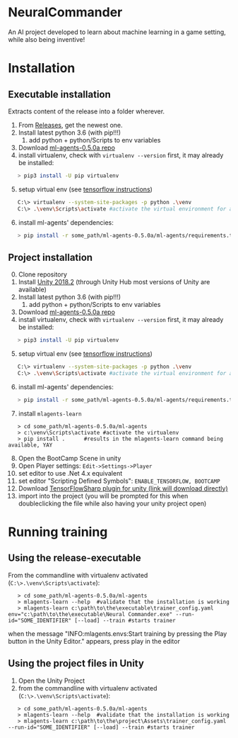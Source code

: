 # NeuralCommander
 An AI project developed to learn about machine learning in a game setting, while also being inventive!
 
 
# Installation

## Executable installation

Extracts content of the release into a folder wherever.
1. From [Releases](https://github.com/Stektpotet/NeuralCommander/releases), get the newest one.
2. Install latest python 3.6 (with pip!!!)
    1. add python + python/Scripts to env variables
3. Download [ml-agents-0.5.0a repo](https://github.com/Unity-Technologies/ml-agents.git)
4. install virtualenv, check with `virtualenv --version` first, it may already be installed:
```bash
   > pip3 install -U pip virtualenv
```
5. setup virtual env (see [tensorflow instructions](https://www.tensorflow.org/install/pip))
```bash
   C:\> virtualenv --system-site-packages -p python .\venv
   C:\> .\venv\Scripts\activate #activate the virtual environment for all the packages
```
6. install ml-agents' dependencies:
```bash
   > pip install -r some_path/ml-agents-0.5.0a/ml-agents/requirements.txt
```

## Project installation
0. Clone repository
1. Install [Unity 2018.2](https://store.unity.com/download) (through Unity Hub most versions of Unity are available)
2. Install latest python 3.6 (with pip!!!)
    1. add python + python/Scripts to env variables
3. Download [ml-agents-0.5.0a repo](https://github.com/Unity-Technologies/ml-agents.git)
4. install virtualenv, check with `virtualenv --version` first, it may already be installed:
```bash
   > pip3 install -U pip virtualenv
```
5. setup virtual env (see [tensorflow instructions](https://www.tensorflow.org/install/pip))
```bash
   C:\> virtualenv --system-site-packages -p python .\venv
   C:\> .\venv\Scripts\activate #activate the virtual environment for all the packages
```
6. install ml-agents' dependencies:
```bash
   > pip install -r some_path/ml-agents-0.5.0a/ml-agents/requirements.txt
```
7. install `mlagents-learn`
```
   > cd some_path/ml-agents-0.5.0a/ml-agents
   > c:\venv\Scripts\activate #activate the virtualenv
   > pip install . 		#results in the mlagents-learn command being available, YAY
```
8. Open the BootCamp Scene in unity
9. Open Player settings:  `Edit->Settings->Player`
10. set editor to use .Net 4.x equivalent
11. set editor "Scripting Defined Symbols": `ENABLE_TENSORFLOW, BOOTCAMP`
12. Download [TensorFlowSharp plugin for unity (link will download directly)](https://s3.amazonaws.com/unity-ml-agents/0.5/TFSharpPlugin.unitypackage)
13. import into the project (you will be prompted for this when doubleclicking the file while also having your unity project open)

# Running training
## Using the release-executable
From the commandline with virtualenv activated (`C:\>.\venv\Scripts\activate`):
```
   > cd some_path/ml-agents-0.5.0a/ml-agents
   > mlagents-learn --help 	#validate that the installation is working
   > mlagents-learn c:\path\to\the\executable\trainer_config.yaml env="c:\path\to\the\executable\Neural Commander.exe" --run-id="SOME_IDENTIFIER" [--load] --train #starts trainer
```
when the message "INFO:mlagents.envs:Start training by pressing the Play button in the Unity Editor." appears, press play in the editor

## Using the project files in Unity
1. Open the Unity Project
2. from the commandline with virtualenv activated (`C:\>.\venv\Scripts\activate`):
```
   > cd some_path/ml-agents-0.5.0a/ml-agents
   > mlagents-learn --help 	#validate that the installation is working
   > mlagents-learn c:\path\to\the\project\Assets\trainer_config.yaml --run-id="SOME_IDENTIFIER" [--load] --train #starts trainer
```
